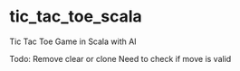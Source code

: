 tic_tac_toe_scala
=================

Tic Tac Toe Game in Scala with AI


Todo:
Remove clear or clone
Need to check if move is valid
